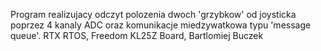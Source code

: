 Program realizujacy odczyt polozenia dwoch 'grzybkow' od joysticka poprzez 4 kanaly ADC oraz komunikacje miedzywatkowa typu 'message queue'. RTX RTOS, Freedom KL25Z Board, Bartlomiej Buczek

  

